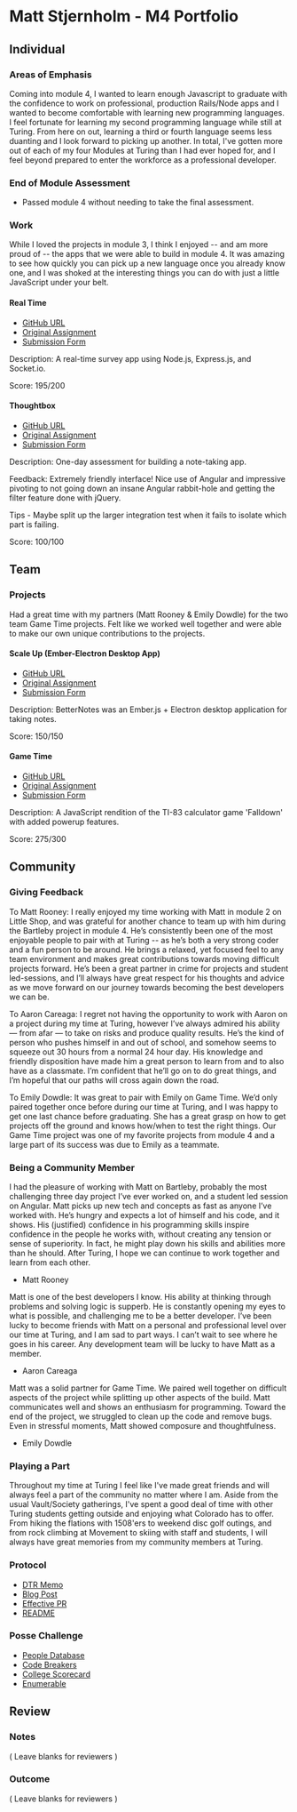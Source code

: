 # Matt Stjernholm - M4 Portfolio

## Individual

### Areas of Emphasis

Coming into module 4, I wanted to learn enough Javascript to graduate with the confidence to work on professional, production Rails/Node apps and I wanted to become comfortable with learning new programming languages. I feel fortunate for learning my second programming language while still at Turing.  From here on out, learning a third or fourth language seems less duanting and I look forward to picking up another.  In total, I've gotten more out of each of my four Modules at Turing than I had ever hoped for, and I feel beyond prepared to enter the workforce as a professional developer.

### End of Module Assessment

- Passed module 4 without needing to take the final assessment.

### Work

While I loved the projects in module 3, I think I enjoyed -- and am more proud of -- the apps that we were able to build in module 4.
It was amazing to see how quickly you can pick up a new language once you already know one, and I was shoked at the interesting things you can do with just a little JavaScript under your belt.

#### Real Time

* [GitHub URL](https://github.com/matt-stj/crowdsourcer)
* [Original Assignment](https://github.com/turingschool/curriculum/blob/master/source/projects/real_time.markdown)
* [Submission Form](https://github.com/turingschool/ruby-submissions/blob/master/1508/module_4_assignments/real-time/stjernholm_real-time.md)

Description: A real-time survey app using Node.js, Express.js, and Socket.io.

Score: 195/200

#### Thoughtbox

* [GitHub URL](https://github.com/matt-stj/thought_box)
* [Original Assignment](https://gist.github.com/stevekinney/82831c5b25029415ce8b#file-simulated-assessment-md)
* [Submission Form](https://github.com/turingschool/ruby-submissions/blob/master/1508/module_4_assignments/thoughtbox/matt_s.md)

Description: One-day assessment for building a note-taking app.

Feedback: Extremely friendly interface! Nice use of Angular and impressive pivoting to not going down an insane Angular rabbit-hole and getting the filter feature done with jQuery.

Tips - Maybe split up the larger integration test when it fails to isolate which part is failing.

Score: 100/100

## Team

### Projects

Had a great time with my partners (Matt Rooney & Emily Dowdle) for the two team Game Time projects.  Felt like we worked well together and were able to make our own unique contributions to the projects.

#### Scale Up (Ember-Electron Desktop App)

* [GitHub URL](https://github.com/matt-stj/better-notes)
* [Original Assignment](https://github.com/turingschool/ruby-submissions/blob/master/1508/module_4_assignments/scale-up/fecho-submission-form.markdown)
* [Submission Form](https://github.com/turingschool/ruby-submissions/blob/master/1508/module_4_assignments/scale-up/rooney_stjernholm_fecho_submission.md)

Description: BetterNotes was an Ember.js + Electron desktop application for taking notes.

Score: 150/150

#### Game Time

* [GitHub URL](https://github.com/matt-stj/fall-down-js)
* [Original Assignment](https://github.com/turingschool/lesson_plans/blob/master/ruby_04-apis_and_scalability/gametime_project.markdown)
* [Submission Form](https://github.com/turingschool/ruby-submissions/blob/master/1508/module_4_assignments/gametime/dowdle-stjernholm-fall-down/submission_form.md)

Description: A JavaScript rendition of the TI-83 calculator game 'Falldown' with added powerup features.

Score: 275/300

## Community

### Giving Feedback

To Matt Rooney: I really enjoyed my time working with Matt in module 2 on Little Shop, and was grateful for another chance to team up with him during the Bartleby project in module 4.  He’s consistently been one of the most enjoyable people to pair with at Turing -- as he’s both a very strong coder and a fun person to be around.  He brings a relaxed, yet focused feel to any team environment and makes great contributions towards moving difficult projects forward.  He’s been a great partner in crime for projects and student led-sessions, and I’ll always have great respect for his thoughts and advice as we move forward on our journey towards becoming the best developers we can be.

To Aaron Careaga: I regret not having the opportunity to work with Aaron on a project during my time at Turing,  however I’ve always admired his ability — from afar — to take on risks and produce quality results.  He’s the kind of person who  pushes himself in and out of school, and somehow seems to squeeze out 30 hours from a normal 24 hour day.  His knowledge and friendly disposition have made him a great person to learn from and to also have as a classmate.  I’m confident that he’ll go on to do great things, and I’m hopeful that our paths will cross again down the road.

To Emily Dowdle: It was great to pair with Emily on Game Time.  We’d only paired together once before during our time at Turing, and I was happy to get one last chance before graduating.  She has a great grasp on how to get projects off the ground and knows how/when to test the right things.  Our Game Time project was one of my favorite projects from module 4 and a large part of its success was due to Emily as a teammate.

### Being a Community Member
I had the pleasure of working with Matt on Bartleby, probably the most challenging three day project I’ve ever worked on, and a student led session on Angular.  Matt picks up new tech and concepts as fast as anyone I’ve worked with.  He’s hungry and expects a lot of himself and his code, and it shows.  His (justified) confidence in his programming skills inspire confidence in the people he works with, without creating any tension or sense of superiority.  In fact, he might play down his skills and abilities more than he should.  After Turing, I hope we can continue to work together and learn from each other.  
- Matt Rooney

Matt is one of the best developers I know. His ability at thinking through problems and solving logic is supperb. He is constantly opening my eyes to what is possible, and challenging me to be a better developer. I’ve been lucky to become friends with Matt on a personal and professional level over our time at Turing, and I am sad to part ways. I can’t wait to see where he goes in his career. Any development team will be lucky to have Matt as a member.  
- Aaron Careaga

Matt was a solid partner for Game Time. We paired well together on difficult aspects of the project while splitting up other aspects of the build. Matt communicates well and shows an enthusiasm for programming. Toward the end of the project, we struggled to clean up the code and remove bugs. Even in stressful moments, Matt showed composure and thoughtfulness.  
- Emily Dowdle

### Playing a Part

Throughout my time at Turing I feel like I've made great friends and will always feel a part of the community no matter where I am.  Aside from the usual Vault/Society gatherings, I've spent a good deal of time with other Turing students getting outside and enjoying what Colorado has to offer.  From hiking the flations with 1508'ers to weekend disc golf outings, and from rock climbing at Movement to skiing with staff and students, I will always have great memories from my community members at Turing.    

### Protocol  
- [DTR Memo](https://gist.github.com/MattRooney/7b60a8a397396c46668d)
- [Blog Post](https://medium.com/@matt_stj/lessons-learned-from-building-an-electron-desktop-app-ember-js-file-bin-676c87434716#.7amxoypdd)
- [Effective PR](https://github.com/stevekinney/file-bin/pull/12)
- [README](https://github.com/matt-stj/fall-down-js)

### Posse Challenge
- [People Database](https://github.com/matt-stj/ruby_people_database)
- [Code Breakers](https://github.com/damwhit/posse/tree/master/code_breakers)
- [College Scorecard](https://github.com/martensonbj/college_scorecard)
- [Enumerable](https://github.com/martensonbj/posse_challenges_2/tree/master/Enumerables)

## Review

### Notes

( Leave blanks for reviewers )

### Outcome

( Leave blanks for reviewers )
